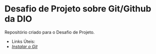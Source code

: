 # Desafio de Projeto sobre Git/Github da DIO
Repositório criado para o Desafio de Projeto.

- Links Úteis:
- [_Instalar o Git_](https://git-scm.com/downloads)
